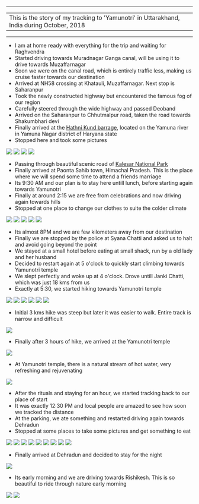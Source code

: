 
---

| |
| :--- |
| This is the story of my tracking to 'Yamunotri' in Uttarakhand, India during October, 2018|

---

* I am at home ready with everything for the trip and waiting for Raghvendra
* Started driving towards Muradnagar Ganga canal, will be using it to drive towards Muzaffarnagar
* Soon we were on the canal road, which is entirely traffic less, making us cruise faster towards our destination
* Arrived at NH58 crossing at Khatauli, Muzaffarnagar. Next stop is Saharanpur
* Took the newly constructed highway but encountered the famous fog of our region
* Carefully steered through the wide highway and passed Deoband
* Arrived on the Saharanpur to Chhutmalpur road, taken the road towards Shakumbhari devi
* Finally arrived at the [Hathni Kund barrage](https://en.wikipedia.org/wiki/Hathni_Kund_Barrage), located on the Yamuna river in Yamuna Nagar district of Haryana state
* Stopped here and took some pictures

![](https://github.com/inbravo/travel/raw/master/october-2018/images/IMG_20181012_092026.jpg)
![](https://github.com/inbravo/travel/raw/master/october-2018/images/IMG_20181012_092204.jpg)
![](https://github.com/inbravo/travel/raw/master/october-2018/images/IMG_20181012_092704.jpg)
![](https://github.com/inbravo/travel/raw/master/october-2018/images/IMG_20181012_092710.jpg)

* Passing through beautiful scenic road of [Kalesar National Park](https://en.wikipedia.org/wiki/Kalesar_National_Park)
* Finally arrived at Paonta Sahib town, Himachal Pradesh. This is the place where we will spend some time to attend a friends marriage
* Its 9:30 AM and our plan is to stay here untill lunch, before starting again towards Yamunotri
* Finally at around 2:15 we are free from celebrations and now driving again towards hills
* Stopped at one place to change our clothes to suite the colder climate 

![](https://github.com/inbravo/travel/raw/master/october-2018/images/IMG_20181012_160206.jpg)
![](https://github.com/inbravo/travel/raw/master/october-2018/images/IMG_20181012_160253.jpg)
![](https://github.com/inbravo/travel/raw/master/october-2018/images/IMG_20181012_165537.jpg)
![](https://github.com/inbravo/travel/raw/master/october-2018/images/IMG_20181012_165555.jpg)
![](https://github.com/inbravo/travel/raw/master/october-2018/images/IMG_20181012_165604.jpg)

* Its almost 8PM and we are few kilometers away from our destination
* Finally we are stopped by the police at Syana Chatti  and asked us to halt and avoid going beyond the point
* We stayed at a small hotel before eating at small shack, run by a old lady and her husband
* Decided to restart again at 5 o'clock to quickly start climbing towards Yamunotri temple
* We slept perfectly and woke up at 4 o'clock. Drove untill Janki Chatti, which was just 18 kms from us
* Exactly at 5:30, we started hiking towards Yamunotri temple

![](https://github.com/inbravo/travel/raw/master/october-2018/images/IMG_20181013_062846.jpg)
![](https://github.com/inbravo/travel/raw/master/october-2018/images/IMG_20181013_063256.jpg)
![](https://github.com/inbravo/travel/raw/master/october-2018/images/IMG_20181013_065648.jpg)
![](https://github.com/inbravo/travel/raw/master/october-2018/images/IMG_20181013_073458.jpg)
![](https://github.com/inbravo/travel/raw/master/october-2018/images/IMG_20181013_073505.jpg)
![](https://github.com/inbravo/travel/raw/master/october-2018/images/IMG_20181013_073938.jpg)

* Initial 3 kms hike was steep but later it was easier to walk. Entire track is narrow and difficult

![](https://github.com/inbravo/travel/raw/master/october-2018/images/IMG_20181013_081936.jpg)

* Finally after 3 hours of hike, we arrived at the Yamunotri temple

![](https://github.com/inbravo/travel/raw/master/october-2018/images/IMG_20181013_091006.jpg)


* At Yamunotri temple, there is a natural stream of hot water, very refreshing and rejuvenating
 
![](https://github.com/inbravo/travel/raw/master/october-2018/images/IMG_20181013_092711.jpg)

* After the rituals and staying for an hour, we started tracking back to our place of start
* It was exactly 12:30 PM and local people are amazed to see how soon we tracked the distance
* At the parking, we ate something and restarted driving again towards Dehradun
* Stopped at some places to take some pictures and get something to eat

![](https://github.com/inbravo/travel/raw/master/october-2018/images/IMG_20181013_122008.jpg)
![](https://github.com/inbravo/travel/raw/master/october-2018/images/IMG_20181013_132601.jpg)
![](https://github.com/inbravo/travel/raw/master/october-2018/images/IMG_20181013_133451.jpg)
![](https://github.com/inbravo/travel/raw/master/october-2018/images/IMG_20181013_133507.jpg)
![](https://github.com/inbravo/travel/raw/master/october-2018/images/IMG_20181013_133514.jpg)
![](https://github.com/inbravo/travel/raw/master/october-2018/images/IMG_20181013_133915.jpg)
![](https://github.com/inbravo/travel/raw/master/october-2018/images/IMG_20181013_142539.jpg)
![](https://github.com/inbravo/travel/raw/master/october-2018/images/IMG_20181013_142543.jpg)
![](https://github.com/inbravo/travel/raw/master/october-2018/images/IMG_20181013_142554.jpg)

* Finally arrived at Dehradun and decided to stay for the night

![](https://github.com/inbravo/travel/raw/master/october-2018/images/IMG_20181014_060944.jpg)

* Its early morning and we are driving towards Rishikesh. This is so beautiful to ride through nature early morning

![](https://github.com/inbravo/travel/raw/master/october-2018/images/IMG_20181014_073807.jpg)
![](https://github.com/inbravo/travel/raw/master/october-2018/images/IMG_20181014_074019.jpg)
